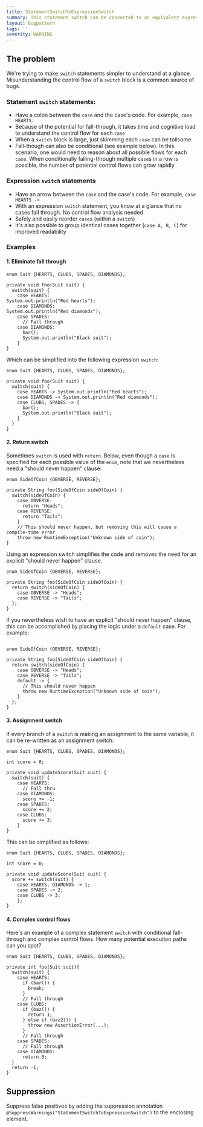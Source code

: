 ```yaml
---
title: StatementSwitchToExpressionSwitch
summary: This statement switch can be converted to an equivalent expression switch
layout: bugpattern
tags: ''
severity: WARNING
---
```


<!--
*** AUTO-GENERATED, DO NOT MODIFY ***
To make changes, edit the @BugPattern annotation or the explanation in docs/bugpattern.
-->


## The problem
We're trying to make `switch` statements simpler to understand at a glance.
Misunderstanding the control flow of a `switch` block is a common source of
bugs.

### Statement `switch` statements:

*   Have a colon between the `case` and the case's code. For example, `case
    HEARTS:`
*   Because of the potential for fall-through, it takes time and cognitive load
    to understand the control flow for each `case`
*   When a `switch` block is large, just skimming each `case` can be toilsome
*   Fall-though can also be conditional (see example below). In this scenario,
    one would need to reason about all possible flows for each `case`. When
    conditionally falling-through multiple `case`s in a row is possible, the
    number of potential control flows can grow rapidly

### Expression `switch` statements

*   Have an arrow between the `case` and the case's code. For example, `case
    HEARTS ->`
*   With an expression `switch` statement, you know at a glance that no cases
    fall through. No control flow analysis needed
*   Safely and easily reorder `case`s (within a `switch`)
*   It's also possible to group identical cases together (`case A, B, C`) for
    improved readability

### Examples

#### 1. Eliminate fall through

``` {.bad}
enum Suit {HEARTS, CLUBS, SPADES, DIAMONDS};

private void foo(Suit suit) {
  switch(suit) {
    case HEARTS:
System.out.println("Red hearts");
    case DIAMONDS:
System.out.println("Red diamonds");
    case SPADES:
      // Fall through
    case DIAMONDS:
      bar();
      System.out.println("Black suit");
    }
}
```

Which can be simplified into the following expression `switch`:

``` {.good}
enum Suit {HEARTS, CLUBS, SPADES, DIAMONDS};

private void foo(Suit suit) {
  switch(suit) {
    case HEARTS -> System.out.println("Red hearts");
    case DIAMONDS -> System.out.println("Red diamonds");
    case CLUBS, SPADES -> {
      bar();
      System.out.println("Black suit");
    }
  }
}
```

#### 2. Return switch

Sometimes `switch` is used with `return`. Below, even though a `case` is
specified for each possible value of the `enum`, note that we nevertheless need
a "should never happen" clause:

``` {.bad}
enum SideOfCoin {OBVERSE, REVERSE};

private String foo(SideOfCoin sideOfCoin) {
  switch(sideOfCoin) {
    case OBVERSE:
      return "Heads";
    case REVERSE:
      return "Tails";
    }
    // This should never happen, but removing this will cause a compile-time error
    throw new RuntimeException("Unknown side of coin");
}
```

Using an expression switch simplifies the code and removes the need for an
explicit "should never happen" clause.

```
enum SideOfCoin {OBVERSE, REVERSE};

private String foo(SideOfCoin sideOfCoin) {
  return switch(sideOfCoin) {
    case OBVERSE -> "Heads";
    case REVERSE -> "Tails";
  };
}
```

If you nevertheless wish to have an explicit "should never happen" clause, this
can be accomplished by placing the logic under a `default` case. For example:

```

enum SideOfCoin {OBVERSE, REVERSE};

private String foo(SideOfCoin sideOfCoin) {
  return switch(sideOfCoin) {
    case OBVERSE -> "Heads";
    case REVERSE -> "Tails";
    default -> {
      // This should never happen
      throw new RuntimeException("Unknown side of coin");
    }
  };
}
```

#### 3. Assignment switch

If every branch of a `switch` is making an assignment to the same variable, it
can be re-written as an assignment switch:

``` {.bad}
enum Suit {HEARTS, CLUBS, SPADES, DIAMONDS};

int score = 0;

private void updateScore(Suit suit) {
  switch(suit) {
    case HEARTS:
      // Fall thru
    case DIAMONDS:
      score += -1;
    case SPADES:
      score += 2;
    case CLUBS:
      score += 3;
    }
}
```

This can be simplified as follows:

```
enum Suit {HEARTS, CLUBS, SPADES, DIAMONDS};

int score = 0;

private void updateScore(Suit suit) {
  score += switch(suit) {
    case HEARTS, DIAMONDS -> 1;
    case SPADES -> 2;
    case CLUBS -> 3;
    };
}
```

#### 4. Complex control flows

Here's an example of a complex statement `switch` with conditional fall-through
and complex control flows. How many potential execution paths can you spot?

``` {.bad}
enum Suit {HEARTS, CLUBS, SPADES, DIAMONDS};

private int foo(Suit suit){
  switch(suit) {
    case HEARTS:
      if (bar()) {
        break;
      }
      // Fall through
    case CLUBS:
      if (baz()) {
        return 1;
      } else if (baz2()) {
        throw new AssertionError(...);
      }
      // Fall through
    case SPADES:
      // Fall through
    case DIAMONDS:
      return 0;
  }
  return -1;
}
```

## Suppression
Suppress false positives by adding the suppression annotation `@SuppressWarnings("StatementSwitchToExpressionSwitch")` to the enclosing element.
